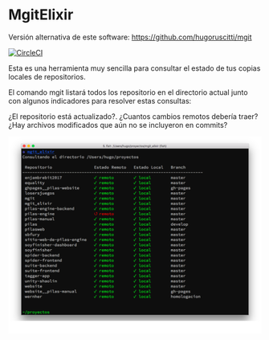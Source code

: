 # MgitElixir

Versión alternativa de este software: https://github.com/hugoruscitti/mgit

[![CircleCI](https://circleci.com/gh/trifulca/mgit_elixir.svg?style=svg)](https://circleci.com/gh/trifulca/mgit_elixir)

Esta es una herramienta muy sencilla para consultar el estado de tus copias locales de repositorios.

El comando mgit listará todos los repositorio en el directorio actual junto con algunos indicadores para resolver estas consultas:

¿El repositorio está actualizado?.
¿Cuantos cambios remotos debería traer?
¿Hay archivos modificados que aún no se incluyeron en commits?

![preview/preview.png](preview/preview.png)
